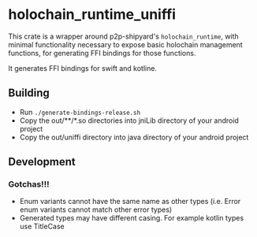 # holochain_runtime_uniffi

This crate is a wrapper around p2p-shipyard's `holochain_runtime`, with minimal functionality necessary to expose basic holochain management functions, for generating FFI bindings for those functions.

It generates FFI bindings for swift and kotline.

## Building

- Run `./generate-bindings-release.sh`
- Copy the out/**/*.so directories into jniLib directory of your android project
- Copy the out/uniffi directory into java directory of your android project

## Development

### Gotchas!!!
- Enum variants cannot have the same name as other types (i.e. Error enum variants cannot match other error types)
- Generated types may have different casing. For example kotlin types use TitleCase